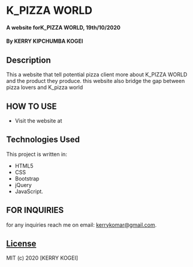 # K_PIZZA WORLD
#### A website forK_PIZZA WORLD, 19th/10/2020
#### By **KERRY KIPCHUMBA KOGEI**
## Description

This a website that tell potential pizza client more about K_PIZZA WORLD and the product they produce. this website also bridge the gap between pizza lovers and K_pizza world 



 

## HOW TO USE

- Visit the website at


## Technologies Used
This project is written in:
* HTML5
* CSS
* Bootstrap 
* jQuery  
* JavaScript.



## FOR INQUIRIES
for any inquiries reach me on email: kerrykomar@gmail.com.



## [License]()
MIT (c) 2020 [KERRY KOGEI]